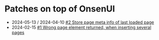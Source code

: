 # Patches on top of OnsenUI


* 2024-05-13 / 2024-04-10 [#2 Store page meta info of last loaded page](doc/patches/02_store-page-meta-info.md)
* 2024-02-15 [#1 Wrong page element returned, when inserting several pages](doc/patches/01_wrong-page-element-returned.md)
